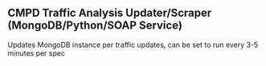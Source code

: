 ## CMPD Traffic Analysis Updater/Scraper (MongoDB/Python/SOAP Service)
Updates MongoDB instance per traffic updates, can be set to run every 3-5 minutes per spec
